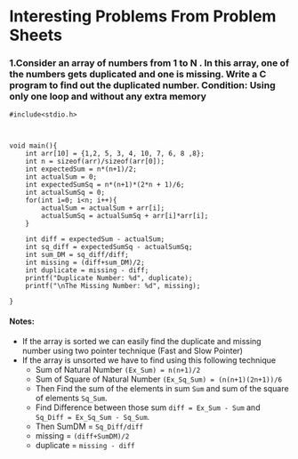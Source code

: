 # Interesting Problems From Problem Sheets

### 1.Consider an array of numbers from 1 to N . In this array, one of the numbers gets duplicated and one is missing. Write a C program to find out the duplicated number. Condition: Using only one loop and without any extra memory

```
#include<stdio.h>



void main(){
    int arr[10] = {1,2, 5, 3, 4, 10, 7, 6, 8 ,8};
    int n = sizeof(arr)/sizeof(arr[0]);
    int expectedSum = n*(n+1)/2;
    int actualSum = 0;
    int expectedSumSq = n*(n+1)*(2*n + 1)/6;
    int actualSumSq = 0;
    for(int i=0; i<n; i++){
        actualSum = actualSum + arr[i];
        actualSumSq = actualSumSq + arr[i]*arr[i];
    }

    int diff = expectedSum - actualSum;
    int sq_diff = expectedSumSq - actualSumSq;
    int sum_DM = sq_diff/diff;
    int missing = (diff+sum_DM)/2;
    int duplicate = missing - diff;
    printf("Duplicate Number: %d", duplicate);
    printf("\nThe Missing Number: %d", missing);

}
```

#### Notes:

- If the array is sorted we can easily find the duplicate and missing number using two pointer technique (Fast and Slow Pointer)
- If the array is unsorted we have to find using this following technique
  - Sum of Natural Number `(Ex_Sum) = n(n+1)/2`
  - Sum of Square of Natural Number `(Ex_Sq_Sum) = (n(n+1)(2n+1))/6`
  - Then Find the sum of the elements in sum `Sum` and sum of the square of elements `Sq_Sum`.
  - Find Difference between those sum `diff = Ex_Sum - Sum` and `Sq_Diff = Ex_Sq_Sum - Sq_Sum`.
  - Then SumDM = `Sq_Diff/diff`
  - missing = `(diff+SumDM)/2`
  - duplicate = `missing - diff`
